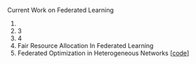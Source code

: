 Current Work on Federated Learning

1. 
2. 3
3. 4
4. Fair Resource Allocation In Federated Learning
5. Federated Optimization in Heterogeneous Networks [[code](https://github.com/litian96/FedProx)]